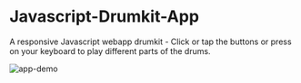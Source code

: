 # Javascript-Drumkit-App


A responsive Javascript webapp drumkit - Click or tap the buttons or press on your keyboard to play different parts of the drums.



![app-demo](https://i.imgur.com/ShLE5AU.png)
